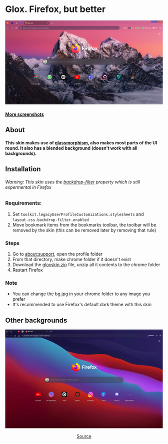 # Glox. Firefox, but better
![New Tab](https://raw.githubusercontent.com/tomatopickle/Glox/main/screenshots/newtab.PNG)
#### [More screenshots](https://github.com/tomatopickle/Glox/tree/main/screenshots)
## About
#### This skin makes use of [glassmorphism](https://uxdesign.cc/glassmorphism-in-user-interfaces-1f39bb1308c9?gi=505b8b61b4df), also makes most parts of the UI round. It also has a blended background (doesn't work with all backgrounds).
## Installation
###### Warning: This skin uses the [backdrop-filter](https://caniuse.com/?search=backdrop-filter) property which is still expermental in Firefox
 ### Requirements: 
  1. Set `toolkit.legacyUserProfileCustomizations.stylesheets` and `layout.css.backdrop-filter.enabled`
   2. Move bookmark items  from the bookmarks toolbar, the toolbar will be removed by the skin (this can be removed later by removing that rule)

 ### Steps
 1. Go to [about:support](about:support), open the profile folder
 2. From that directory, make chrome folder if it doesn't exist
 3. Download the [gloxskin.zip](https://github.com/tomatopickle/Glox/blob/main/gloxskin.zip) file, unzip all it contents to the chrome folder
 4. Restart Firefox

### Note
- You can change the bg.jpg in your chrome folder to any image you prefer
- It's recommended to use Firefox's default dark theme with this skin

## Other backgrounds
![Dark Big Sur](https://raw.githubusercontent.com/tomatopickle/Glox/main/screenshots/themes/big-sur-dark/newtab.jpg)
<p align="center"><a href="https://github.com/tomatopickle/Glox/blob/main/screenshots/themes/big-sur-dark/bg.jpg">Source</a></p>

